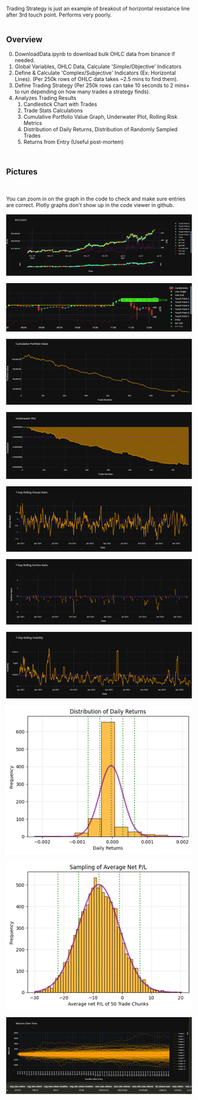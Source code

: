 Trading Strategy is just an example of breakout of horizontal resistance line after 3rd touch point. Performs very poorly.
</br>
</br>

## **Overview** ##

0. DownloadData.ipynb to download bulk OHLC data from binance if needed.
1. Global Variables, OHLC Data, Calculate 'Simple/Objective' Indicators
2. Define & Calculate 'Complex/Subjective' Indicators (Ex: Horizontal Lines). (Per 250k rows of OHLC data takes ~2.5 mins to find them).
3. Define Trading Strategy (Per 250k rows can take 10 seconds to 2 mins+ to run depending on how many trades a strategy finds).
4. Analyzes Trading Results
    1. Candlestick Chart with Trades
    2. Trade Stats Calculations
    3. Cumulative Portfolio Value Graph, Underwater Plot, Rolling Risk Metrics
    4. Distribution of Daily Returns, Distribution of Randomly Sampled Trades
    5. Returns from Entry (Useful post-mortem)

</br>

## **Pictures** ##

</br>
</br>
You can zoom in on the graph in the code to check and make sure entries are correct. Plotly graphs don't show up in the code viewer in github.
</br>
</br>
<img src="Pictures/candlestickplot.png">
</br>
</br>
<img src="Pictures/candlescloseup.png">
</br>
</br>
<img src="Pictures/cumportvalue.png">
</br>
</br>
<img src="Pictures/underwaterplot.png">
</br>
</br>
<img src="Pictures/rollingsharpe.png">
</br>
</br>
<img src="Pictures/rollingsortino.png">
</br>
</br>
<img src="Pictures/rollingvolatility.png">
</br>
</br>
<img src="Pictures/dailyreturns.png">
</br>
</br>
<img src="Pictures/tradesampling.png">
</br>
</br>
<img src="Pictures/returns.png">
